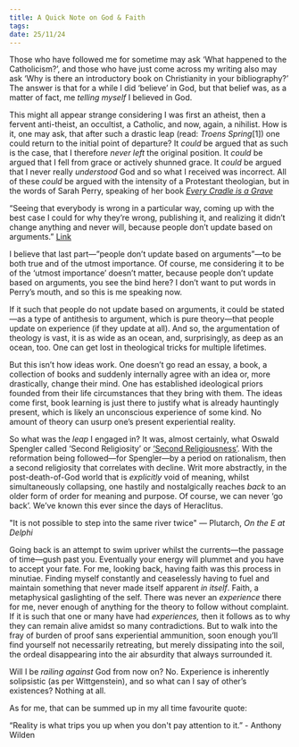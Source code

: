 ```yaml
---
title: A Quick Note on God & Faith
tags:
date: 25/11/24
---
```

Those who have followed me for sometime may ask ‘What happened to the Catholicism?’, and those who have just come across my writing also may ask ‘Why is there an introductory book on Christianity in your bibliography?’ The answer is that for a while I did ‘believe’ in God, but that belief was, as a matter of fact, me _telling myself_ I believed in God.

This might all appear strange considering I was first an atheist, then a fervent anti-theist, an occultist, a Catholic, and now, again, a nihilist. How is it, one may ask, that after such a drastic leap (read: _Troens Spring_\[1\]) one could return to the initial point of departure? It _could_ be argued that as such is the case, that I therefore _never left_ the original position. It _could_ be argued that I fell from grace or actively shunned grace. It _could_ be argued that I never really _understood_ God and so what I received was incorrect. All of these _could_ be argued with the intensity of a Protestant theologian, but in the words of Sarah Perry, speaking of her book [_Every Cradle is a Grave_](https://www.amazon.co.uk/Every-Cradle-Grave-Rethinking-Suicide/dp/0989697290)

“Seeing that everybody is wrong in a particular way, coming up with the best case I could for why they’re wrong, publishing it, and realizing it didn’t change anything and never will, because people don’t update based on arguments.” [Link](https://suspendedreason.com/2016/12/30/the-political-is-always-personal-a-conversation-with-sarah-perry/)

I believe that last part—”people don’t update based on arguments”—to be both true and of the utmost importance. Of course, me considering it to be of the ‘utmost importance’ doesn’t matter, because people don’t update based on arguments, you see the bind here? I don’t want to put words in Perry’s mouth, and so this is me speaking now.

If it such that people do not update based on arguments, it could be stated—as a type of antithesis to argument, which is pure theory—that people update on experience (if they update at all). And so, the argumentation of theology is vast, it is as wide as an ocean, and, surprisingly, as deep as an ocean, too. One can get lost in theological tricks for multiple lifetimes.

But this isn’t how ideas work. One doesn’t go read an essay, a book, a collection of books and suddenly internally agree with an idea or, more drastically, change their mind. One has established ideological priors founded from their life circumstances that they bring with them. The ideas come first, book learning is just there to justify what is already hauntingly present, which is likely an unconscious experience of some kind. No amount of theory can usurp one’s present experiential reality.

So what was the _leap_ I engaged in? It was, almost certainly, what Oswald Spengler called ‘Second Religiosity’ or [‘Second Religiousness’](https://en.wikipedia.org/wiki/The_Decline_of_the_West#Religion_and_secularity). With the reformation being followed—for Spengler—by a period on rationalism, then a second religiosity that correlates with decline. Writ more abstractly, in the post-death-of-God world that is _explicitly_ void of meaning, whilst simultaneously collapsing, one hastily and nostalgically reaches _back_ to an older form of order for meaning and purpose. Of course, we can never ‘go back’. We’ve known this ever since the days of Heraclitus.

"It is not possible to step into the same river twice" — Plutarch, _On the E at Delphi_

Going back is an attempt to swim upriver whilst the currents—the passage of time—gush past you. Eventually your energy will plummet and you have to accept your fate. For me, looking back, having faith was this process in minutiae. Finding myself constantly and ceaselessly having to fuel and maintain something that never made itself apparent _in itself_. Faith, a metaphysical gaslighting of the self. There was never an _experience_ there for me, never enough of anything for the theory to follow without complaint. If it is such that one or many have had _experiences,_ then it follows as to why they can remain alive amidst so many contradictions. But to walk into the fray of burden of proof sans experiential ammunition, soon enough you’ll find yourself not necessarily retreating, but merely dissipating into the soil, the ordeal disappearing into the air absurdity that always surrounded it.

Will I be _railing against_ God from now on? No. Experience is inherently solipsistic (as per Wittgenstein), and so what can I say of other’s existences? Nothing at all.

As for me, that can be summed up in my all time favourite quote:

“Reality is what trips you up when you don't pay attention to it.” - Anthony Wilden